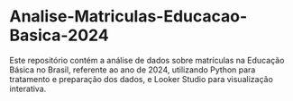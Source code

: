 # Analise-Matriculas-Educacao-Basica-2024
Este repositório contém a análise de dados sobre matrículas na Educação Básica no Brasil, referente ao ano de 2024, utilizando Python para tratamento e preparação dos dados, e Looker Studio para visualização interativa.
